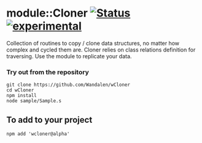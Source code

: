 
# module::Cloner [![Status](https://github.com/Wandalen/wCloner/workflows/publish/badge.svg)](https://github.com/Wandalen/wCloner/actions?query=workflow%3Apublish) [![experimental](https://img.shields.io/badge/stability-experimental-orange.svg)](https://github.com/emersion/stability-badges#experimental)

Collection of routines to copy / clone data structures, no matter how complex and cycled them are. Cloner relies on class relations definition for traversing. Use the module to replicate your data.

### Try out from the repository
```
git clone https://github.com/Wandalen/wCloner
cd wCloner
npm install
node sample/Sample.s
```

## To add to your project
```
npm add 'wcloner@alpha'
```







































































